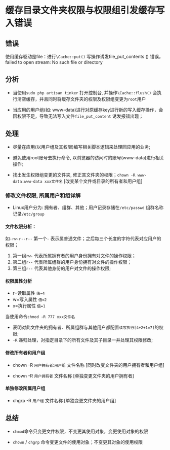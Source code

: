 # 缓存目录文件夹权限与权限组引发缓存写入错误

## 错误

使用缓存驱动是file：进行`\Cache::put()` 写操作诱发file_put_contents () 错误，failed to open stream: No such file or directory

## 分析

- 当使用`sudo php artisan tinker` 打开控制台, 并操作`\Cache::flush()` 会执行清空缓存，并且同时将缓存文件夹的权限及权限组变更为`root`用户

- 当应用的用户组(如: www-data)进行对原缓存key进行新的写入缓存操作，会因权限不足，导致无法写入文件`file_put_content` 诱发报错出现；

## 处理

- 尽量在应用(以用户组及其权限)编写相关脚本逻辑来处理回应用的业务; 

- 避免使用root账号去执行命令, 以浏览器的访问时的账号(www-data)进行相关操作;

- 找出发生权限组变更的文件夹, 修正其文件夹的权限；`chown -R www-data:www-data xxx文件名` [改变某个文件或目录的所有者和用户组]

### 修改文件权限, 所属用户和组详解

- Linux用户分为: 拥有者、组群、其他；用户记录存储在`/etc/passwd` 组群名称记录`/etc/group`

#### 文件权限分析：

如`-rw-r--r--` 第一个`-` 表示属普通文件；之后每三个长度的字符代表对应用户的权限；

1. 第一组`rw-` 代表所属拥有者的用户身份拥有对文件的操作权限；
2. 第二组`r--` 代表所属组群的用户身份拥有对文件的操作权限；
3. 第三组`r--` 代表其他身份的用户对文件的操作权限;

#### 权限属性分析

- r=读取属性    `值=4`
- w=写入属性    `值=2`
- x=执行属性    `值=1`

当使用命令`chmod -R 777 xxx文件名` 

- 表明对此文件夹的拥有者、所属组群与其他用户都配置`读写执行[4+2+1=7]`的权限;
- `-R` 递归处理，对指定目录下的所有文件及其子目录一并处理其权限修改;


#### 修改所有者和用户组

- chown -R `用户拥有者`:`用户组` 文件名称   [同时改变文件夹的用户拥有者和用户组]

- chown -R `用户拥有者` 文件名称 [单独变更文件夹的用户拥有者]

#### 单独修改所属用户组

- chgrp -R `用户组` 文件名称 [单独变更文件夹的用户组]

## 总结

- `chmod`命令只变更文件权限，不变更其使用对象，变更使用对象的权限

- `chown` / `chgrp` 命令变更文件的使用对象；不变更其对象的使用权限

